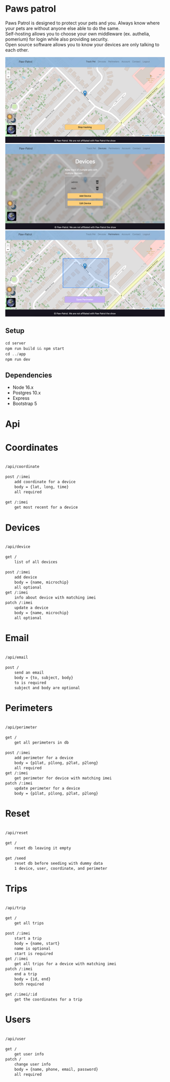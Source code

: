 # Paws patrol

Paws Patrol is designed to protect your pets and you. Always know where your pets are without anyone else able to do the same.  
Self-hosting allows you to choose your own middleware (ex. authelia, pomerium) for login while also providing security.  
Open source software allows you to know your devices are only talking to each other.

<img src="/app/public/images/Screen%20Shot%202022-06-24%20at%204.44.57%20PM.png" >
<img src="/app/public/images/Screen%20Shot%202022-06-24%20at%204.45.14%20PM.png" >
<img src="/app/public/images/Screen%20Shot%202022-06-24%20at%204.45.37%20PM.png" >

## Setup

```js
cd server
npm run build && npm start
cd ../app
npm run dev
```

## Dependencies

- Node 16.x
- Postgres 10.x
- Express
- Bootstrap 5

# Api

# Coordinates

```

/api/coordinate

post /:imei
	add coordinate for a device
	body = {lat, long, time}
	all required

get /:imei
	get most recent for a device

```

# Devices

```

/api/device

get /
	list of all devices

post /:imei
	add device
	body = {name, microchip}
	all optional
get /:imei
	info about device with matching imei
patch /:imei
	update a device
	body = {name, microchip}
	all optional

```

# Email

```

/api/email

post /
	send an email
	body = {to, subject, body}
	to is required
	subject and body are optional

```

# Perimeters

```

/api/perimeter

get /
	get all perimeters in db

post /:imei
	add perimeter for a device
	body = {p1lat, p1long, p2lat, p2long}
	all required
get /:imei
	get perimeter for device with matching imei
patch /:imei
	update perimeter for a device
	body = {p1lat, p1long, p2lat, p2long}

```

# Reset

```

/api/reset

get /
	reset db leaving it empty

get /seed
	reset db before seeding with dummy data
	1 device, user, coordinate, and perimeter

```

# Trips

```

/api/trip

get /
	get all trips

post /:imei
	start a trip
	body = {name, start}
	name is optional
	start is required
get /:imei
	get all trips for a device with matching imei
patch /:imei
	end a trip
	body = {id, end}
	both required

get /:imei/:id
	get the coordinates for a trip

```

# Users

```

/api/user

get /
	get user info
patch /
	change user info
	body = {name, phone, email, password}
	all required

```
